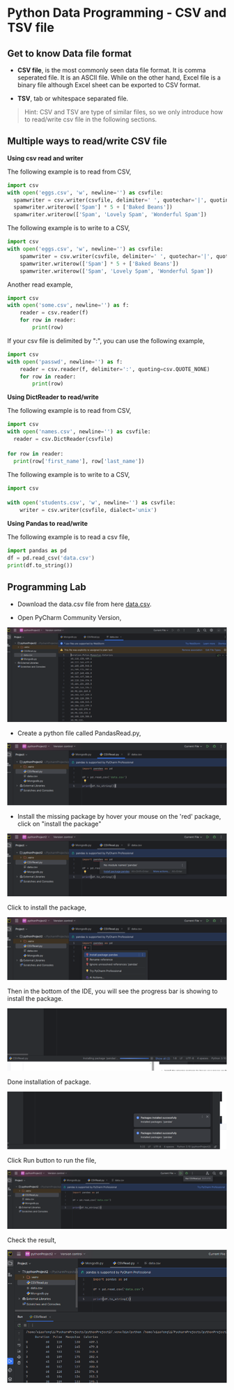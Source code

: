 # Python Data Programming - CSV and TSV file

## Get to know Data file format

* **CSV file**, is the most commonly seen data file format. It is comma seperated file. It is an ASCII file. While on the other hand,
 Excel file is a binary file although Excel sheet can be exported to CSV format.

* **TSV**, tab or whitespace separated file.

> Hint: CSV and TSV are type of similar files, so we only introduce how to read/write csv file in the following sections.

## Multiple ways to read/write CSV file

**Using csv read and writer**

The following example is to read from CSV,

```python
import csv
with open('eggs.csv', 'w', newline='') as csvfile:
  spamwriter = csv.writer(csvfile, delimiter=' ', quotechar='|', quoting=csv.QUOTE_MINIMAL)
  spamwriter.writerow(['Spam'] * 5 + ['Baked Beans'])
  spamwriter.writerow(['Spam', 'Lovely Spam', 'Wonderful Spam'])
```
The following example is to write to a CSV,

```python
import csv
with open('eggs.csv', 'w', newline='') as csvfile:
    spamwriter = csv.writer(csvfile, delimiter=' ', quotechar='|', quoting=csv.QUOTE_MINIMAL)
    spamwriter.writerow(['Spam'] * 5 + ['Baked Beans'])
    spamwriter.writerow(['Spam', 'Lovely Spam', 'Wonderful Spam'])
```

Another read example,

```python
import csv
with open('some.csv', newline='') as f:
    reader = csv.reader(f)
    for row in reader:
        print(row)
```

If your csv file is delimited by ":", you can use the following example,

```python
import csv
with open('passwd', newline='') as f:
    reader = csv.reader(f, delimiter=':', quoting=csv.QUOTE_NONE)
    for row in reader:
        print(row)
```

**Using DictReader to read/write**

The following example is to read from CSV,

```python
import csv
with open('names.csv', newline='') as csvfile:
  reader = csv.DictReader(csvfile)

for row in reader:
  print(row['first_name'], row['last_name'])
```

The following example is to write to a CSV,

```python
import csv

with open('students.csv', 'w', newline='') as csvfile:
    writer = csv.writer(csvfile, dialect='unix')
```

**Using Pandas to read/write**

The following example is to read a csv file,

```python
import pandas as pd
df = pd.read_csv('data.csv')
print(df.to_string()) 
```

## Programming Lab

* Download the data.csv file from here [data.csv]("data.csv").

* Open PyCharm Community Version,

![csv_file.png](../../../images/database/csv_file.png)

* Create a python file called PandasRead.py,

![PandasRead.png](../../../images/database/PandasRead.png)

* Install the missing package by hover your mouse on the 'red' package, click on "install the package"

![install_package.png](../../../images/database/install_package.png)

Click to install the package,

![install_package2.png](../../../images/database/install_package2.png)

Then in the bottom of the IDE, you will see the progress bar is showing to install the package.

![install_package3.png](../../../images/database/install_package3.png)

Done installation of package.

![install_package4.png](../../../images/database/install_package4.png)

Click Run button to run the file,

![run_code.png](../../../images/database/run_code.png)

Check the result,

![csv_result.png](../../../images/database/csv_result.png)